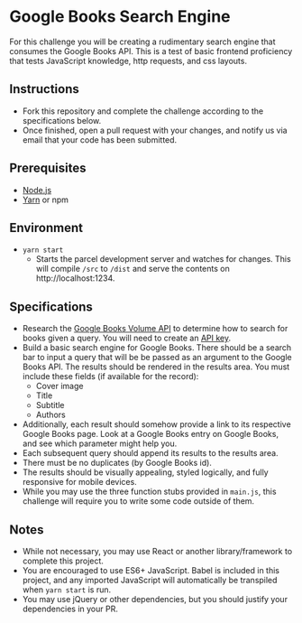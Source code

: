 # Google Books Search Engine

For this challenge you will be creating a rudimentary search engine that consumes the Google Books API. This is a test of basic frontend proficiency that tests JavaScript knowledge, http requests, and css layouts.

## Instructions
- Fork this repository and complete the challenge according to the specifications below.
- Once finished, open a pull request with your changes, and notify us via email that your code has been submitted.

## Prerequisites
- [Node.js](https://nodejs.org/en/)
- [Yarn](https://yarnpkg.com/en/docs/install) or npm

## Environment
- `yarn start`
    - Starts the parcel development server and watches for changes. This will compile `/src` to `/dist` and serve the contents on http://localhost:1234.

## Specifications
- Research the [Google Books Volume API](https://developers.google.com/books/docs/v1/reference/volumes) to determine how to search for books given a query. You will need to create an [API key](https://developers.google.com/books/docs/v1/using#APIKey).
- Build a basic search engine for Google Books. There should be a search bar to input a query that will be be passed as an argument to the Google Books API. The results should be rendered in the results area. You must include these fields (if available for the record):
  - Cover image
  - Title
  - Subtitle
  - Authors
- Additionally, each result should somehow provide a link to its respective Google Books page. Look at a Google Books entry on Google Books, and see which parameter might help you.
- Each subsequent query should append its results to the results area.
- There must be no duplicates (by Google Books id).
- The results should be visually appealing, styled logically, and fully responsive for mobile devices.
- While you may use the three function stubs provided in `main.js`, this challenge will require you to write some code outside of them.


## Notes
- While not necessary, you may use React or another library/framework to complete this project.
- You are encouraged to use ES6+ JavaScript. Babel is included in this project, and any imported JavaScript will automatically be transpiled when `yarn start` is run.
- You may use jQuery or other dependencies, but you should justify your dependencies in your PR.
